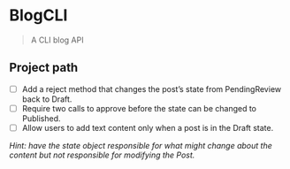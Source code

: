 # BlogCLI
> A CLI blog API

## Project path
- [ ] Add a reject method that changes the post’s state from PendingReview back to Draft.
- [ ] Require two calls to approve before the state can be changed to Published.
- [ ] Allow users to add text content only when a post is in the Draft state. 

*Hint: have the state object responsible for what might change about the content but not responsible for modifying the Post.*
